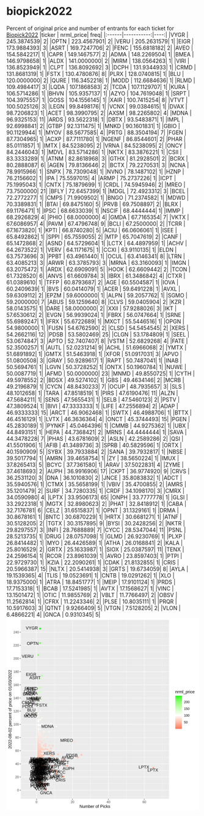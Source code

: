 # biopick2022
Percent of original price and number of entrants for each ticket for [Biopick2022](https://twitter.com/hashtag/Biopick2022)
|ticker |  nrml_price| freq|
|:------|-----------:|----:|
|VYGR   | 245.3874539|    2|
|OPTN   | 223.4567901|    2|
|VERU   | 205.2631579|    1|
|EIGR   | 173.9884393|    3|
|ASRT   | 169.7247706|    2|
|FENC   | 155.6818182|    2|
|AVEO   | 154.5842217|    1|
|CAPR   | 149.1467577|    2|
|ADMA   | 148.2269504|    1|
|BMEA   | 146.9798658|    1|
|ALDX   | 141.0000000|    2|
|MIRM   | 138.0564263|    1|
|VIRI   | 136.8523949|    1|
|CLPT   | 136.8092692|    3|
|DCPH   | 131.9344933|    1|
|CRMD   | 131.8681319|    1|
|FSTX   | 130.4780876|    8|
|PLRX   | 128.0740815|    1|
|BLU    | 120.0000000|    2|
|QURE   | 116.3452218|    1|
|MODD   | 112.6684636|    1|
|RLMD   | 109.4984417|    3|
|LQDA   | 107.1868583|    2|
|TCDA   | 107.1129707|    1|
|KURA   | 106.5714286|    1|
|BHVN   | 105.9357137|    1|
|AZYO   | 104.7619048|    1|
|SRPT   | 104.3975557|    1|
|GOSS   | 104.1556145|    1|
|XAIR   | 100.7415254|    8|
|VTVT   | 100.5025126|    3|
|LEGN   |  99.8498176|    1|
|VCNX   |  99.0384615|    1|
|DVAX   |  98.7206823|    1|
|ACET   |  98.3990795|    2|
|AXSM   |  98.2265802|    4|
|MDNA   |  96.9325153|   11|
|ARDS   |  93.5622318|    1|
|DBTX   |  93.5483871|    1|
|IMPL   |  92.6998841|    2|
|GTBP   |  92.1311475|    1|
|MNKD   |  90.1601831|    1|
|GBIO   |  90.1129944|    1|
|MYOV   |  88.5677585|    4|
|PRTG   |  88.3504194|    7|
|FGEN   |  87.7304965|    1|
|ACXP   |  87.7111780|    1|
|NGENF  |  86.8544601|    2|
|PHAR   |  85.0111857|    1|
|IMTX   |  84.5238095|    2|
|VRNA   |  84.5238095|    2|
|ONCY   |  84.2446043|    1|
|MDVL   |  83.5714286|    1|
|NKTX   |  83.3876221|    1|
|CSII   |  83.3333289|    1|
|ATNM   |  82.8618968|    3|
|GTHX   |  81.2928501|    2|
|BCRX   |  80.2888087|    6|
|AGEN   |  79.8136646|    2|
|BCTX   |  79.2270531|    3|
|NCNA   |  78.9915966|    1|
|SNPX   |  78.7309048|    1|
|NVNO   |  78.1487102|    1|
|HZNP   |  76.2156602|    1|
|IPA    |  75.5597015|    4|
|ARMP   |  75.2737226|    1|
|ICPT   |  75.1995043|    1|
|CNTX   |  75.1879699|    1|
|CRDL   |  74.5945946|    2|
|MREO   |  73.7500000|   21|
|BFLY   |  72.6457399|    1|
|MDGL   |  72.4923312|    3|
|BCEL   |  72.2772277|    1|
|CMPS   |  71.9909502|    1|
|BNGO   |  71.2374582|    1|
|MDWD   |  70.3389831|    1|
|BTAI   |  69.8475160|    5|
|PRVB   |  69.7508897|    2|
|BLRX   |  69.1176471|    1|
|IPSC   |  68.6633039|    1|
|NSCIF  |  68.4444444|    1|
|IMMP   |  68.2926829|    4|
|PHIO   |  68.0000000|    4|
|GMDA   |  67.7165354|    7|
|VKTX   |  67.6086957|    4|
|PAVM   |  67.4796748|    9|
|BCLI   |  67.2500000|    2|
|TCRR   |  67.1673820|    1|
|KPTI   |  66.8740280|    5|
|ACIU   |  66.0606061|    1|
|ISEE   |  65.8492862|    1|
|SPPI   |  65.7559055|    2|
|MTP    |  65.7047619|    2|
|CANF   |  65.1472868|    2|
|ASND   |  64.5729604|    1|
|LCTX   |  64.4897959|    1|
|ACHV   |  64.2673522|    1|
|VERV   |  64.1171675|    1|
|CCXI   |  63.9110135|    1|
|ELDN   |  63.7573696|    3|
|PPBT   |  63.4961440|    1|
|OCUL   |  63.4146341|    8|
|LTRN   |  63.4085213|    3|
|ARWR   |  63.3785793|    3|
|MRNA   |  63.3160093|    1|
|IMGN   |  63.2075472|    1|
|ARDX   |  62.6909091|    5|
|HOOK   |  62.6609442|    2|
|TCON   |  61.7328520|    6|
|ANVS   |  61.6609784|    3|
|IBRX   |  61.3486842|    4|
|CTXR   |  61.0389610|    1|
|TFFP   |  60.8793687|    2|
|AGE    |  60.5504587|    1|
|IOVA   |  60.2409639|    1|
|BVS    |  60.0414079|    1|
|ACER   |  59.6491228|    1|
|AVXL   |  59.6309112|    2|
|EPZM   |  59.6000000|    1|
|ALPN   |  59.2057762|    1|
|SGMO   |  59.2000000|    7|
|ABUS   |  59.1259640|    8|
|CLVS   |  59.0405904|    2|
|KZR    |  58.0143575|    1|
|DARE   |  58.0000000|    2|
|XXII   |  57.9288026|    3|
|IKT    |  57.6530612|    2|
|EVGN   |  56.9939024|    1|
|FBRX   |  56.0747664|    1|
|SRNE   |  55.6989247|    1|
|IFRX   |  55.6722689|    1|
|MXCT   |  55.5446516|    1|
|OPGN   |  54.9800000|    1|
|FUSN   |  54.6762590|    2|
|CLSD   |  54.5454545|    2|
|XERS   |  54.2662116|   12|
|PDSB   |  53.5802469|   25|
|CLGN   |  53.1784809|    1|
|SEEL   |  53.0674847|    3|
|APTO   |  52.7407407|    8|
|VSTM   |  52.6829268|    4|
|FATE   |  52.3500257|    1|
|AUTL   |  52.0231214|    9|
|ACHL   |  51.6966068|    2|
|YMTX   |  51.6891892|    1|
|GMTX   |  51.5463918|    1|
|XFOR   |  51.0917031|    3|
|APVO   |  51.0800508|    3|
|GRAY   |  50.9289617|    1|
|RAPT   |  50.7487041|    1|
|INAB   |  50.5694761|    1|
|LGVN   |  50.3728252|    1|
|ONTX   |  50.1960784|    1|
|NUWE   |  50.0087719|    1|
|AFMD   |  50.0000000|   23|
|MNMD   |  49.8550725|    1|
|CYTH   |  49.5978552|    2|
|BDSX   |  49.5274102|    1|
|GBS    |  49.4634146|    2|
|MCRB   |  49.2196879|    1|
|CYCN   |  48.8430233|    7|
|OCUP   |  48.7935657|    3|
|SLS    |  48.1012658|    1|
|TARA   |  47.8518519|    1|
|PIRS   |  47.6190476|   11|
|ALZN   |  47.5684211|    1|
|SENS   |  47.5655431|    1|
|SELB   |  47.5460123|    2|
|PSTV   |  47.3809524|    1|
|BIVI   |  47.3333333|    1|
|LIFE   |  47.2556894|    2|
|ADAP   |  46.9333333|   15|
|ARCT   |  46.9062468|    1|
|SWTX   |  46.4988706|    1|
|BTTX   |  46.4516129|    1|
|LVTX   |  46.3636364|    4|
|ONCT   |  45.3744493|   15|
|PGEN   |  45.2830189|    1|
|PYNKF  |  45.0464396|    1|
|CMMB   |  44.9275362|    1|
|UBX    |  44.8493151|    1|
|HEPA   |  44.7368421|    2|
|MRNS   |  44.4444444|    1|
|SAVA   |  44.3478228|    7|
|PHAS   |  43.6781609|    2|
|ASLN   |  42.2589286|    2|
|QSI    |  41.5501906|    1|
|AFIB   |  41.3489736|    3|
|SPRB   |  40.5829596|    1|
|ORTX   |  40.1590909|    5|
|SYBX   |  39.7933884|    2|
|SANA   |  39.7932817|    1|
|NBSE   |  39.5017794|    1|
|AMRN   |  39.4658754|    1|
|ZY     |  38.5650224|    1|
|IMUX   |  37.8265413|    5|
|BCYC   |  37.7361580|    1|
|ARAV   |  37.5022831|    4|
|ZYME   |  37.4618693|    2|
|AUPH   |  36.9916906|   17|
|CKPT   |  36.9774920|    9|
|CRVS   |  36.2531120|    3|
|DNA    |  36.1010830|    2|
|JNCE   |  35.8083832|    1|
|ADCT   |  35.5940576|    1|
|CTMX   |  35.5658199|    1|
|VBIV   |  35.4700855|    2|
|AMRS   |  35.1201479|    2|
|SURF   |  34.7280335|    1|
|CRDF   |  34.1098170|    3|
|CMRX   |  34.0590980|    4|
|LPTX   |  33.9506173|   65|
|ONPH   |  33.7777778|    1|
|GLSI   |  33.2922318|    1|
|MGTX   |  32.8980623|    2|
|PHAT   |  32.8418912|    1|
|CABA   |  32.7176781|    6|
|CELZ   |  31.6515837|    1|
|OPNT   |  31.1329161|    1|
|DRMA   |  30.8678161|    1|
|BNTC   |  30.6870229|    1|
|HRTX   |  30.6681271|    1|
|ATNF   |  30.5128205|    2|
|TGTX   |  30.3157895|    9|
|BYSI   |  30.2428256|    2|
|NKTR   |  29.8297557|    3|
|INFI   |  28.7688889|    7|
|CYCC   |  28.5347044|   11|
|PSNL   |  28.5213735|    1|
|DRUG   |  28.0757098|    1|
|GLMD   |  26.9230769|    1|
|PLXP   |  26.8414482|    1|
|MYO    |  26.4426589|    1|
|ATHA   |  26.0168841|    2|
|KALA   |  25.8016529|    2|
|GRTX   |  25.1633987|    1|
|SIOX   |  25.0387597|   11|
|TENX   |  24.2596154|    1|
|RCOR   |  23.8961039|    1|
|AVRO   |  23.8597403|    1|
|PTPI   |  22.9729730|    1|
|KZIA   |  22.2090261|    1|
|CDAK   |  21.8132855|    1|
|CRIS   |  20.5966387|   15|
|NLTX   |  20.5414938|    3|
|GRTS   |  19.6734059|    8|
|AYLA   |  19.1539365|    4|
|TLIS   |  19.0523691|    1|
|CNTB   |  19.0291262|    1|
|XLO    |  18.9375000|    1|
|ATRA   |  18.8451777|    1|
|MEIP   |  17.9101124|    1|
|PRDS   |  17.7153318|    1|
|BCAB   |  17.5241985|    1|
|AVTX   |  17.1568627|    1|
|VINC   |  13.1501472|    1|
|OTIC   |  11.9855769|    2|
|VBLT   |  11.7766497|    2|
|OBSV   |  11.2562814|    1|
|CFRX   |  11.2243346|    2|
|PLSE   |  10.8035111|    1|
|PRQR   |  10.5917603|    3|
|QTNT   |   9.9266409|    5|
|VTGN   |   7.5128205|    2|
|VLON   |   6.4866221|    4|
|GNCA   |   0.9310345|    5|
![retvspicks](biopicks.png?raw=true)
